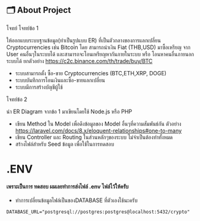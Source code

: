 
## 🗂️ About Project
โจทย์
โจทย์ข้อ 1 

ให้ออกแบบระบบฐานข้อมูล(ทำเป็นรูปแบบ ER) ที่เป็นตัวกลางของการแลกเปลี่ยน Cryptocurrencies เช่น Bitcoin โดย สามารถนำเงิน Fiat (THB,USD) มาซื้อเหรียญ จาก User คนอื่นๆในระบบได้ และสามารถจะโอนเหรียญหากันภายในระบบ หรือ โอนหาคนอื่นภายนอกระบบได้ 
ยกตัวอย่าง https://c2c.binance.com/th/trade/buy/BTC

- ระบบสามารถตั้ง ซื้อ-ขาย Cryptocurrencies (BTC,ETH,XRP, DOGE)
- ระบบบันทึกการโอนเงินและซื้อ-ขายแลกเปลี่ยน
- ระบบมีการสร้างบัญชีผู้ใช้

โจทย์ข้อ 2 

นำ ER Diagram จากข้อ 1 มาเขียนโดยใช้ Node.js หรือ PHP

- เขียน Method ใน Model เพื่อดึงข้อมูลของ Model อื่นๆที่ความสัมพันธ์กัน ตัวอย่าง
  https://laravel.com/docs/8.x/eloquent-relationships#one-to-many
- เขียน Controller และ Routing ในส่วนหลักๆของระบบ ไม่จำเป็นต้องทำทั้งหมด
- สร้างไฟล์สำหรับ Seed ข้อมูล เพื่อใช้ในการทดสอบ




# .ENV

#### เพราะเป็นการ ทดสอบ ผมเลยทำการส่งไฟล์ .env ไฟล์ไว้ให้ครับ
- ทำการเปลี่ยนข้อมูลไฟล์เป็นของDATABASE ที่ตัวเองใช้นะครับ


```
DATABASE_URL="postgresql://postgres:postgres@localhost:5432/crypto"
```
